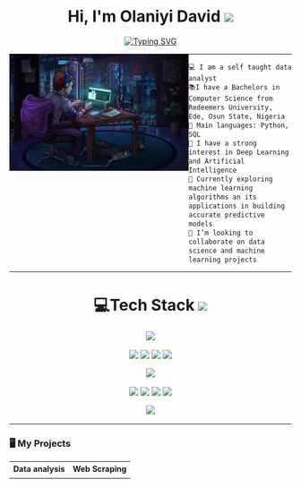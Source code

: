 <h1 align=center>
Hi, I'm Olaniyi David
<img src="https://user-images.githubusercontent.com/75603128/231256750-dbd6f6e5-c26a-448b-bca1-9fd556a918fd.gif" width="30">
</h1> 

<p align = "center">
<a href="https://git.io/typing-svg"><img src="https://readme-typing-svg.demolab.com?font=Fira+Code&size=20&pause=1000&color=239A8D&center=true&vCenter=true&width=435&lines=Data+analyst;ML+Enthusiast;Computer+science+student;Freelancer;Always+learning" alt="Typing SVG" /></a>
</p>

<img align="left" src="https://github.com/Olaniyidavid/Olaniyidavid/blob/main/GITHUB%20ANIME%202.JPG" alt="Unfortunately I didn't find the author of the pic, feel to open a pull request if found" width="320" />

<hr>

```
💻 I am a self taught data analyst
📚I have a Bachelors in Computer Science from Redeemers University, Ede, Osun State, Nigeria
🌟 Main languages: Python, SQL
📝 I have a strong interest in Deep Learning and Artificial Intelligence
🌱 Currently exploring machine learning algorithms an its applications in building accurate predictive models
👯 I’m looking to collaborate on data science and machine learning projects
```
<hr>

<div align = "center">
    <h1> 💻Tech Stack 
    <img src="https://media2.giphy.com/media/QssGEmpkyEOhBCb7e1/giphy.gif?cid=ecf05e47a0n3gi1bfqntqmob8g9aid1oyj2wr3ds3mg700bl&rid=giphy.gif" width = 30px></h1>
</div>

<p align ="center">
<img src="https://img.shields.io/badge/Python%20-%2314354C.svg?style=for-the-badge&logo=python&logoColor=white">
</P>

<p align = "center">
    <img src = "https://img.shields.io/badge/MySQL-00000F?style=for-the-badge&logo=mysql&logoColor=white">
    <img src = "https://img.shields.io/badge/GIT-E44C30?style=for-the-badge&logo=git&logoColor=white">
    <img src = "https://img.shields.io/badge/Beautiful%20Soup-4-yellow?style=for-the-badge&logo=python">
    <img src = "https://img.shields.io/badge/Jupyter%20-%23F37626.svg?logo=Jupyter&style=for-the-badge&logoColor=white">
</p>

<p align ="center">
       <img src = "https://img.shields.io/badge/scikit--learn-0.24.2-blue?style=for-the-badge&logo=scikit-learn">
</p>

<p align = "center">
    <img src = "https://img.shields.io/badge/Matplotlib-3.4.2-blue?style=for-the-badge&logo=matplotlib">
    <img src = "https://img.shields.io/badge/Numpy%20-%23013243.svg?style=for-the-badge&logo=numpy&logoColor=white">
    <img src = "https://img.shields.io/badge/Microsoft_Excel-217346?style=for-the-badge&logo=microsoft-excel&logoColor=white">
    <img src = "https://img.shields.io/badge/Power%20BI-Blue?style=for-the-badge&logo=Power-BI">
</p>                 
<p align = "center">
<img src="https://github.com/Olaniyidavid/Olaniyidavid/blob/main/Aesthetic%20Anime%20City%20Sunset%20(1).gif">
</p>

<hr>

### 🖥️ My Projects
<table>
<tr><th>Data analysis </th><th>Web Scraping</th></tr>
<tr><td>

<!--
**Olaniyidavid/Olaniyidavid** is a ✨ _special_ ✨ repository because its `README.md` (this file) appears on your GitHub profile.

Here are some ideas to get you started:

- 🔭 I’m currently working on ...
- 🌱 I’m currently learning ...
- ...
- 🤔 I’m looking for help with ...
- 💬 Ask me about ...
- 📫 How to reach me: ...
- 😄 Pronouns: ...
- ⚡ Fun fact: ...
-->

